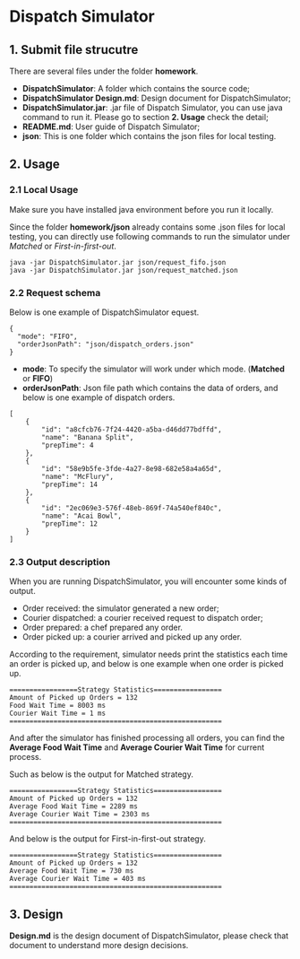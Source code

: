 # Dispatch Simulator
## 1. Submit file strucutre
There are several files under the folder **homework**.
- **DispatchSimulator**: A folder which contains the source code;
- **DispatchSimulator Design.md**: Design document for DispatchSimulator;
- **DispatchSimulator.jar**: .jar file of Dispatch Simulator, you can use java command to run it. Please go to section **2. Usage** check the detail;
- **README.md**: User guide of Dispatch Simulator;
- **json**: This is one folder which contains the json files for local testing.

## 2. Usage
### 2.1 Local Usage
Make sure you have installed java environment before you run it locally.

Since the folder **homework/json** already contains some .json files for local testing, you can directly use following commands to run the simulator under *Matched* or *First-in-first-out*.
```
java -jar DispatchSimulator.jar json/request_fifo.json
java -jar DispatchSimulator.jar json/request_matched.json
```

### 2.2 Request schema
Below is one example of DispatchSimulator equest.
```
{
  "mode": "FIFO",
  "orderJsonPath": "json/dispatch_orders.json"
}
```
- **mode**: To specify the simulator will work under which mode. (**Matched** or **FIFO**)
- **orderJsonPath**: Json file path which contains the data of orders, and below is one example of dispatch orders.
```
[
    {
        "id": "a8cfcb76-7f24-4420-a5ba-d46dd77bdffd",
        "name": "Banana Split",
        "prepTime": 4
    },
    {
        "id": "58e9b5fe-3fde-4a27-8e98-682e58a4a65d",
        "name": "McFlury",
        "prepTime": 14
    },
    {
        "id": "2ec069e3-576f-48eb-869f-74a540ef840c",
        "name": "Acai Bowl",
        "prepTime": 12
    }
]
```

### 2.3 Output description
When you are running DispatchSimulator, you will encounter some kinds of output.
- Order received: the simulator generated a new order;
- Courier dispatched: a courier received request to dispatch order;
- Order prepared: a chef prepared any order.
- Order picked up: a courier arrived and picked up any order.

According to the requirement, simulator needs print the statistics each time an order is picked up, and below is one example when one order is picked up.
```
=================Strategy Statistics=================
Amount of Picked up Orders = 132
Food Wait Time = 8003 ms
Courier Wait Time = 1 ms
=====================================================
```

And after the simulator has finished processing all orders, you can find the **Average Food Wait Time** and **Average Courier Wait Time** for current process.

Such as below is the output for Matched strategy.
```
=================Strategy Statistics=================
Amount of Picked up Orders = 132
Average Food Wait Time = 2289 ms
Average Courier Wait Time = 2303 ms
=====================================================
```

And below is the output for First-in-first-out strategy.
```
=================Strategy Statistics=================
Amount of Picked up Orders = 132
Average Food Wait Time = 730 ms
Average Courier Wait Time = 403 ms
=====================================================
```

## 3. Design
**Design.md** is the design document of DispatchSimulator, please check that document to understand more design decisions.
